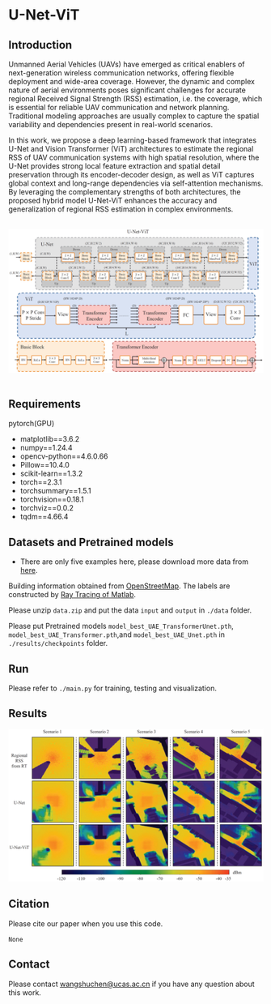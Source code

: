 # U-Net-ViT

## Introduction

Unmanned Aerial Vehicles (UAVs) have emerged as critical enablers of next-generation wireless communication networks, offering flexible deployment and wide-area coverage. However, the dynamic and complex nature of aerial environments poses significant challenges for accurate regional Received Signal Strength (RSS) estimation, i.e. the coverage, which is essential for reliable UAV communication and network planning. Traditional modeling approaches are usually complex to capture the spatial variability and dependencies present in real-world scenarios. 

 
In this work, we propose a deep learning-based framework that integrates U-Net and Vision Transformer (ViT) architectures to estimate the regional RSS of UAV communication systems with high spatial resolution, where the U-Net provides strong local feature extraction and spatial detail preservation through its encoder-decoder design, as well as ViT captures global context and long-range dependencies via self-attention mechanisms. By leveraging the complementary strengths of both architectures, the proposed hybrid model U-Net-ViT enhances the accuracy and generalization of regional RSS estimation in complex environments.

<br>
<div>
<img src="Figs/Architecture.jpg" width="750px">
</div>
<br>

## Requirements

pytorch(GPU)

- matplotlib==3.6.2
- numpy==1.24.4
- opencv-python==4.6.0.66
- Pillow==10.4.0
- scikit-learn==1.3.2
- torch==2.3.1
- torchsummary==1.5.1
- torchvision==0.18.1
- torchviz==0.0.2
- tqdm==4.66.4

## Datasets and Pretrained models
- There are only five examples here, please download more data from [here](https://drive.google.com/drive/folders/1fUJfDaT9AhGjterCJdWvqeex8Ypo58gt?usp=sharing).

Building information obtained from [OpenStreetMap](https://www.openstreetmap.org/). The labels are constructed by [Ray Tracing of Matlab](https://www.mathworks.com/help/comm/ref/rfprop.raytracing.html). 

Please unzip `data.zip` and put the data `input` and `output` in `./data` folder.

Please put Pretrained models `model_best_UAE_TransformerUnet.pth`, `model_best_UAE_Transformer.pth`,and `model_best_UAE_Unet.pth` in `./results/checkpoints` folder.

## Run

Please refer to  `./main.py` for training, testing and visualization.

## Results

<div>
<img src="Figs/results.jpg" width="700px">
</div>

## Citation
Please cite our paper when you use this code.
```
None
```

## Contact
Please contact wangshuchen@ucas.ac.cn if you have any question about this work.
